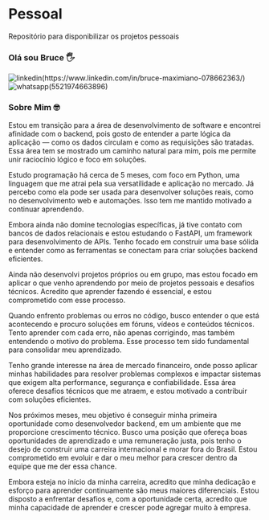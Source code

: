# Pessoal
Repositório para disponibilizar os projetos pessoais
### Olá sou Bruce 🖐
![linkedin(https://www.linkedin.com/in/bruce-maximiano-078662363/)](https://img.shields.io/badge/LinkedIn-0077B5?style=for-the-badge&logo=linkedin&logoColor=white)
![whatsapp(5521974663896)](https://img.shields.io/badge/WhatsApp-25D366?style=for-the-badge&logo=whatsapp&logoColor=white)

### Sobre Mim 🤓
Estou em transição para a área de desenvolvimento de software e encontrei afinidade com o backend, pois gosto de entender a parte lógica da aplicação — como os dados circulam e como as requisições são tratadas. Essa área tem se mostrado um caminho natural para mim, pois me permite unir raciocínio lógico e foco em soluções.

Estudo programação há cerca de 5 meses, com foco em Python, uma linguagem que me atrai pela sua versatilidade e aplicação no mercado. Já percebo como ela pode ser usada para desenvolver soluções reais, como no desenvolvimento web e automações. Isso tem me mantido motivado a continuar aprendendo.

Embora ainda não domine tecnologias específicas, já tive contato com bancos de dados relacionais e estou estudando o FastAPI, um framework para desenvolvimento de APIs. Tenho focado em construir uma base sólida e entender como as ferramentas se conectam para criar soluções backend eficientes.

Ainda não desenvolvi projetos próprios ou em grupo, mas estou focado em aplicar o que venho aprendendo por meio de projetos pessoais e desafios técnicos. Acredito que aprender fazendo é essencial, e estou comprometido com esse processo.

Quando enfrento problemas ou erros no código, busco entender o que está acontecendo e procuro soluções em fóruns, vídeos e conteúdos técnicos. Tento aprender com cada erro, não apenas corrigindo, mas também entendendo o motivo do problema. Esse processo tem sido fundamental para consolidar meu aprendizado.

Tenho grande interesse na área de mercado financeiro, onde posso aplicar minhas habilidades para resolver problemas complexos e impactar sistemas que exigem alta performance, segurança e confiabilidade. Essa área oferece desafios técnicos que me atraem, e estou motivado a contribuir com soluções eficientes.

Nos próximos meses, meu objetivo é conseguir minha primeira oportunidade como desenvolvedor backend, em um ambiente que me proporcione crescimento técnico. Busco uma posição que ofereça boas oportunidades de aprendizado e uma remuneração justa, pois tenho o desejo de construir uma carreira internacional e morar fora do Brasil. Estou comprometido em evoluir e dar o meu melhor para crescer dentro da equipe que me der essa chance.

Embora esteja no início da minha carreira, acredito que minha dedicação e esforço para aprender continuamente são meus maiores diferenciais. Estou disposto a enfrentar desafios e, com a oportunidade certa, acredito que minha capacidade de aprender e crescer pode agregar muito à empresa.

